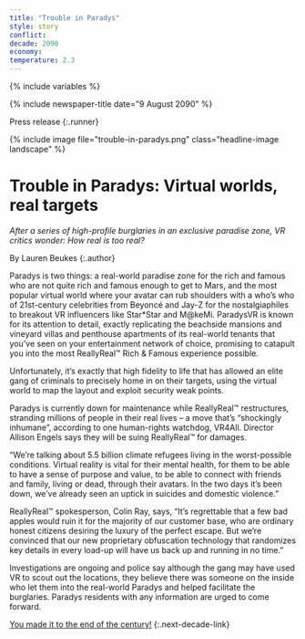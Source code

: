 ```yaml
---
title: "Trouble in Paradys"
style: story
conflict: 
decade: 2090
economy: 
temperature: 2.3
---
```


{% include variables %}

{% include newspaper-title date="9 August 2090" %}

Press release
{:.runner}

{% include image file="trouble-in-paradys.png" class="headline-image landscape" %}

# Trouble in Paradys: Virtual worlds, real targets

*After a series of high-profile burglaries in an exclusive paradise zone, VR critics wonder: How real is too real?*

By Lauren Beukes
{:.author}

Paradys is two things: a real-world paradise zone for the rich and famous who are not quite rich and famous enough to get to Mars, and the most popular virtual world where your avatar can rub shoulders with a who’s who of 21st-century celebrities from Beyoncé and Jay-Z for the nostalgiaphiles to breakout VR influencers like Star\*Star and M@keMi. ParadysVR is known for its attention to detail, exactly replicating the beachside mansions and vineyard villas and penthouse apartments of its real-world tenants that you’ve seen on your entertainment network of choice, promising to catapult you into the most ReallyReal™ Rich&nbsp;&&nbsp;Famous experience possible.

Unfortunately, it’s exactly that high fidelity to life that has allowed an elite gang of criminals to precisely home in on their targets, using the virtual world to map the layout and exploit security weak points.

Paradys is currently down for maintenance while ReallyReal™ restructures, stranding millions of people in their real lives – a move that’s “shockingly inhumane”, according to one human-rights watchdog, VR4All. Director Allison Engels says they will be suing ReallyReal™ for damages.

“We’re talking about 5.5 billion climate refugees living in the worst-possible conditions. Virtual reality is vital for their mental health, for them to be able to have a sense of purpose and value, to be able to connect with friends and family, living or dead, through their avatars. In the two days it’s been down, we’ve already seen an uptick in suicides and domestic violence.”

ReallyReal™ spokesperson, Colin Ray, says, “It’s regrettable that a few bad apples would ruin it for the majority of our customer base, who are ordinary honest citizens desiring the luxury of the perfect escape. But we’re convinced that our new proprietary obfuscation technology that randomizes key details in every load-up will have us back up and running in no time.”

Investigations are ongoing and police say although the gang may have used VR to scout out the locations, they believe there was someone on the inside who let them into the real-world Paradys and helped facilitate the burglaries. Paradys residents with any information are urged to come forward.

[You made it to the end of the century!](ending_2100-billionaire-saviours.html)
{:.next-decade-link}
